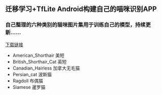 ## 迁移学习+TfLite Android构建自己的喵咪识别APP


### 自己整理的六种类别的猫咪图片集用于训练自己的模型，持续更新……

[下载链接](https://pan.baidu.com/s/188fF1Yfv5Du5lfgYWwosZw)

* American_Shorthair 美短
* British_Shorthair_Cat 英短
* Canadian_Hairless 加拿大无毛猫
* Persian_cat 波斯猫
* Ragdoll 布偶猫
* Siamese 暹罗猫

